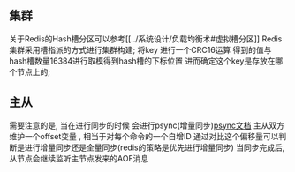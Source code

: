 ## 集群
关于Redis的Hash槽分区可以参考[[../系统设计/负载均衡术#虚拟槽分区]]
Redis集群采用槽指派的方式进行集群构建; 
将key 进行一个CRC16运算 得到的值与hash槽数量16384进行取模得到hash槽的下标位置  进而确定这个key是存放在哪个节点上的;
## 主从
需要注意的是, 当在进行同步的时候  会进行psync(增量同步)[psync文档](https://redis.io/commands/psync/)
主从双方维护一个offset变量 , 相当于对每个命令的一个自增ID 通过对比这个偏移量可以判断是进行增量同步还是全量同步(redis的策略是优先进行增量同步)
当同步完成后, 从节点会继续监听主节点发来的AOF消息

